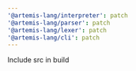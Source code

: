 ```yaml
---
'@artemis-lang/interpreter': patch
'@artemis-lang/parser': patch
'@artemis-lang/lexer': patch
'@artemis-lang/cli': patch
---
```


Include src in build

